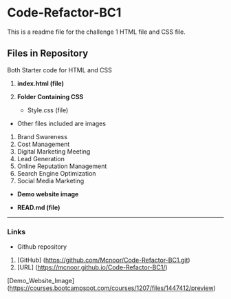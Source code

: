
<!-- Headline-->
# Code-Refactor-BC1

This is a readme file for the challenge 1 HTML file and CSS file.

## Files in Repository
Both Starter code for HTML and CSS

1. **index.html (file)**

2. **Folder Containing CSS** 
    - Style.css (file)

*  Other files included are images

1. Brand Swareness 
2. Cost Management
3. Digital Marketing Meeting
4. Lead Generation
5. Online Reputation Management
6. Search Engine Optimization
7. Social Media Marketing 

* **Demo website image**


* **READ.md (file)**

---
### Links

* Github repository
1. [GitHub] (https://github.com/Mcnoor/Code-Refactor-BC1.git)
2. [URL] (https://mcnoor.github.io/Code-Refactor-BC1/)



[Demo_Website_Image]
(https://courses.bootcampspot.com/courses/1207/files/1447412/preview)


